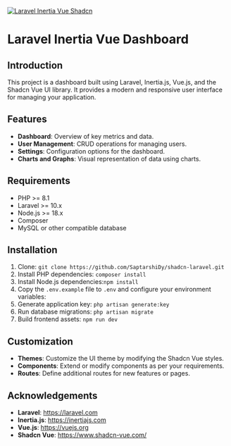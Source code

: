 <p >
    <!-- <a href="https://www.shadcn-vue.com" target="_blank"><img src="https://img.playbook.com/n0MBxmMbV8XkzcuGoAU9qYOWUw5jA3B4MpNTHnM4ECs/Z3M6Ly9wbGF5Ym9v/ay1hc3NldHMtcHVi/bGljL2E2M2RiOTU0/LTRjYjQtNDRmZS1i/ZTljLTRiODE1ZTEz/ZjQ5Mg"  alt="Laravel Inertia Vue Shadcn"></a> -->
    <a href="https://laravel.com" target="_blank"><img src="https://img.playbook.com/3D5yfT4z8IXZ5e3Z-xIJavs3aJ4tNEDIs-mocxExvt4/Z3M6Ly9wbGF5Ym9v/ay1hc3NldHMtcHVi/bGljL2MzNWUwMDQ1/LTEzZDEtNGNkMC1i/OTNlLWM2Y2YyNzQ5/MTM4Yg"  alt="Laravel Inertia Vue Shadcn"></a>
</p>

# Laravel Inertia Vue Dashboard

## Introduction
This project is a dashboard built using Laravel, Inertia.js, Vue.js, and the Shadcn Vue UI library. It provides a modern and responsive user interface for managing your application.

## Features
- **Dashboard**: Overview of key metrics and data.
- **User Management**: CRUD operations for managing users.
- **Settings**: Configuration options for the dashboard.
- **Charts and Graphs**: Visual representation of data using charts.

## Requirements
- PHP >= 8.1
- Laravel >= 10.x
- Node.js >= 18.x
- Composer
- MySQL or other compatible database

## Installation
1. Clone: ```git clone https://github.com/SaptarshiDy/shadcn-laravel.git```
2. Install PHP dependencies: ```composer install```
3. Install Node.js dependencies:```npm install```
4. Copy the `.env.example` file to `.env` and configure your environment variables:
5. Generate application key: ```php artisan generate:key```
6. Run database migrations: ```php artisan migrate```
7. Build frontend assets: ```npm run dev```

## Customization
- **Themes**: Customize the UI theme by modifying the Shadcn Vue styles.
- **Components**: Extend or modify components as per your requirements.
- **Routes**: Define additional routes for new features or pages.

## Acknowledgements
- **Laravel**: https://laravel.com
- **Inertia.js**: https://inertiajs.com
- **Vue.js**: https://vuejs.org
- **Shadcn Vue**: https://www.shadcn-vue.com/